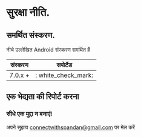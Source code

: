 # सुरक्षा नीति.

## समर्थित संस्करण.

नीचे उल्लेखित Android संस्करण समर्थित हैं

| संस्करण | सपोर्टेड |
| ------- | ------------------ |
| 7.0.x + | : white_check_mark: |

## एक भेद्यता की रिपोर्ट करना

### सीधे एक मुद्दा न बनाएं!

अपने सुझाव connectwithspandan@gmail.com पर मेल करें
